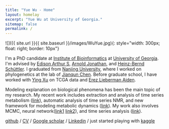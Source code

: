 ```yaml
---
title: "Yue Wu - Home"
layout: homelay
excerpt: "Yue Wu at University of Georgia."
sitemap: false
permalink: /
---
```


![]({{ site.url }}{{ site.baseurl }}/images/WuYue.jpg){: style="width: 300px; float: right; border: 10px"}

I'm a PhD candidate at [Institute of Bioinformatics](https://iob.uga.edu) at [University of Georgia](https://www.uga.edu). I'm advised by [Edison Arthur S](http://edison.ccrc.uga.edu), [Arnold Jonathan](https://www.genetics.uga.edu/directory/jonathan-arnold), and [Heinz-Bernd Schüttler](https://www.physast.uga.edu/people/heinz_bernd_schuttler). I graduated from [Nanjing University](https://www.nju.edu.cn/en/main.psp), where I worked on phylogenetics at the lab of [Jianqun Chen](https://life.nju.edu.cn/cjq_14885/list.htm). Before graduate school, I have worked with [Ying Xu](http://csbl.bmb.uga.edu) on TCGA data and [Erez Lieberman Aiden](https://github.com/aidenlab/straw).

Modeling explanation on biological phenomena has been the main topic of my research. My recent work includes extraction and analysis of time series metabolism ([link](https://www.frontiersin.org/articles/10.3389/fmolb.2019.00026/full)), automatic analysis of time series NMR, and new framework for modeling metabolic dynamics ([link](https://github.com/artedison/ensRadaptor)). My work also involves MCMC, neural network([link1](https://github.com/artedison/NeuralSimODE) [link2](https://github.com/michaelSkaro/image_classification)), and time series analysis ([link](https://github.com/mikeaalv/fda_learn)).

[github](https://github.com/mikeaalv) / [CV](https://www.dropbox.com/s/i9ol9u9ipq2k3ll/CV_revise-YueWu-12052019.pdf?dl=0)  /  [Google scholar](https://scholar.google.com/citations?user=QE1tszYAAAAJ&hl=en) /  [Linkedin](https://www.linkedin.com/in/yue-wu-95b506142/)  / just started playing with [kaggle](https://www.kaggle.com/mikeaalv)
